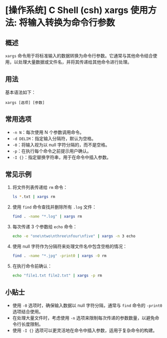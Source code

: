 # [操作系统] C Shell (csh) xargs 使用方法: 将输入转换为命令行参数

## 概述
`xargs` 命令用于将标准输入的数据转换为命令行参数。它通常与其他命令结合使用，以处理大量数据或文件名，并将其传递给其他命令进行处理。

## 用法
基本语法如下：
```
xargs [选项] [参数]
```

## 常用选项
- `-n N`：每次使用 N 个参数调用命令。
- `-d DELIM`：指定输入分隔符，默认为空格。
- `-0`：将输入视为以 null 字符分隔的，而不是空格。
- `-p`：在执行每个命令之前提示用户确认。
- `-I {}`：指定替换字符串，用于在命令中插入参数。

## 常见示例
1. 将文件列表传递给 `rm` 命令：
   ```bash
   ls *.txt | xargs rm
   ```

2. 使用 `find` 命令查找并删除所有 `.log` 文件：
   ```bash
   find . -name "*.log" | xargs rm
   ```

3. 每次传递 3 个参数给 `echo` 命令：
   ```bash
   echo -e "one\ntwo\nthree\nfour\nfive" | xargs -n 3 echo
   ```

4. 使用 null 字符作为分隔符来处理文件名中包含空格的情况：
   ```bash
   find . -name "*.jpg" -print0 | xargs -0 rm
   ```

5. 在执行命令前确认：
   ```bash
   echo "file1.txt file2.txt" | xargs -p rm
   ```

## 小贴士
- 使用 `-0` 选项时，确保输入数据以 null 字符分隔，通常与 `find` 命令的 `-print0` 选项结合使用。
- 在处理大量文件时，考虑使用 `-n` 选项来限制每次传递的参数数量，以避免命令行长度限制。
- 使用 `-I {}` 选项可以更灵活地在命令中插入参数，适用于复杂命令的构建。